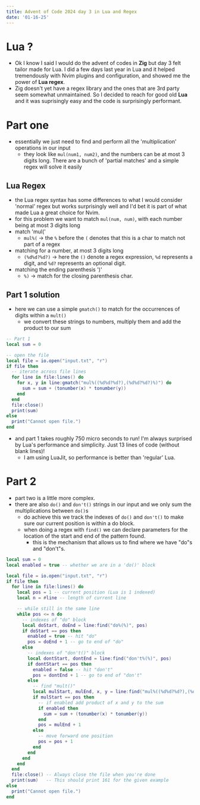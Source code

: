 ```yaml
---
title: Advent of Code 2024 day 3 in Lua and Regex
date: '01-16-25'
---
```


# Lua ? 

- Ok I know I said I would do the advent of codes in **Zig** but day 3 felt tailor made for Lua. I did a few days last year in Lua and it helped tremendously with Nvim plugins and configuration, and showed me the power of **Lua regex**.
- Zig doesn't yet have a regex library and the ones that are 3rd party seem somewhat unmaintained. So I decided to reach for good old **Lua** and it was suprisingly easy and the code is surprisingly performant.

# Part one

- essentially we just need to find and perform all the 'multiplication' operations in our input
    - they look like `mul(num1, num2)`, and the numbers can be at most 3 digits long. There are a bunch of 'partial matches' and a simple regex will solve it easily

## Lua Regex

- the Lua regex syntax has some differences to what I would consider 'normal' regex but works surprisingly well and I'd bet it is part of what made Lua a great choice for Nvim.
- for this problem we want to match `mul(num, num)`, with each number being at most 3 digits long
- match 'mul('
    - `mul%(` -> the `%` before the `(` denotes that this is a char to match not part of a regex
- matching for a number, at most 3 digits long
    - `(%d%d?%d?)` -> here the `()` denote a regex expression, `%d` represents a digit, and `%d?` represents an optional digit.
- matching the ending parenthesis ')'
    - `%)` -> match for the closing parenthesis char.

## Part 1 solution

- here we can use a simple `gmatch()` to match for the occurrences of digits within a `mult()`
    - we convert these strings to numbers, multiply them and add the product to our sum

```lua
-- Part 1
local sum = 0

-- open the file
local file = io.open("input.txt", "r")
if file then
  -- iterate across file lines
  for line in file:lines() do
    for x, y in line:gmatch("mul%((%d%d?%d?),(%d%d?%d?)%)") do
      sum = sum + (tonumber(x) * tonumber(y))
    end
  end
  file:close()
  print(sum)
else
  print("Cannot open file.")
end
```

- and part 1 takes roughly 750 micro seconds to run! I'm always surprised by Lua's performance and simplicity. Just 13 lines of code (without blank lines)!
    - I am using LuaJit, so performance is better than 'regular' Lua.

# Part 2

- part two is a little more complex.
- there are also `do()` and `don't()` strings in our input and we only sum the multiplications between `do()`s
    - do achieve this we track the indexes of `do()` and `don't()` to make sure our current position is within a do block.
    - when doing a regex with `find()` we can declare parameters for the location of the start and end of the pattern found.
        - this is the mechanism that allows us to find where we have "do"s and "don't"s.

```lua
local sum = 0
local enabled = true -- whether we are in a 'do()' block

local file = io.open("input.txt", "r")
if file then
  for line in file:lines() do
    local pos = 1 -- current position (Lua is 1 indexed)
    local n = #line -- length of current line

    -- while still in the same line
    while pos <= n do
      -- indexes of "do" block
      local doStart, doEnd = line:find("do%(%)", pos)
      if doStart == pos then
        enabled = true -- hit "do"
        pos = doEnd + 1 -- go to end of "do"
      else
        -- indexes of "don't()" block
        local dontStart, dontEnd = line:find("don't%(%)", pos)
        if dontStart == pos then
          enabled = false -- hit "don't"
          pos = dontEnd + 1 -- go to end of "don't"
        else
          -- find "mult()"
          local mulStart, mulEnd, x, y = line:find("mul%((%d%d?%d?),(%d%d?%d?)%)", pos)
          if mulStart == pos then
            -- if enabled add product of x and y to the sum
            if enabled then
              sum = sum + (tonumber(x) * tonumber(y))
            end
            pos = mulEnd + 1
          else
            -- move forward one position
            pos = pos + 1
          end
        end
      end
    end
  end
  file:close() -- Always close the file when you're done
  print(sum)   -- This should print 161 for the given example
else
  print("Cannot open file.")
end
```
